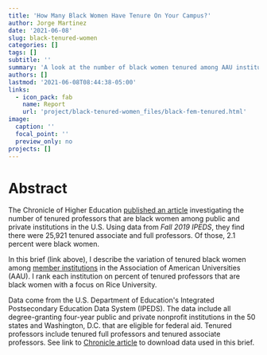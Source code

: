 ```yaml
---
title: 'How Many Black Women Have Tenure On Your Campus?'
author: Jorge Martinez
date: '2021-06-08'
slug: black-tenured-women
categories: []
tags: []
subtitle: ''
summary: 'A look at the number of black women tenured among AAU institutions.'
authors: []
lastmod: '2021-06-08T08:44:38-05:00'
links:
  - icon_pack: fab
    name: Report
    url: 'project/black-tenured-women_files/black-fem-tenured.html'
image:
  caption: ''
  focal_point: ''
  preview_only: no
projects: []
---
```

# Abstract

The Chronicle of Higher Education [published an article](https://www.chronicle.com/article/how-many-black-women-have-tenure-on-your-campus-search-here) investigating the number of tenured professors that are black women among public and private institutions in the U.S. Using data from *Fall 2019 IPEDS*, they find there were 25,921 tenured associate and full professors. Of those, 2.1 percent were black women.

In this brief (link above), I describe the variation of tenured black women among [member institutions](https://www.aau.edu/who-we-are/our-members) in the Association of American Universities (AAU). I rank each institution on percent of tenured professors that are black women with a focus on Rice University.

Data come from the U.S. Department of Education's Integrated Postsecondary Education Data System (IPEDS). The data include all degree-granting four-year public and private nonprofit institutions in the 50 states and Washington, D.C. that are eligible for federal aid. Tenured professors include tenured full professors and tenured associate professors. See link to [Chronicle article](https://www.chronicle.com/article/how-many-black-women-have-tenure-on-your-campus-search-here) to download data used in this brief.


